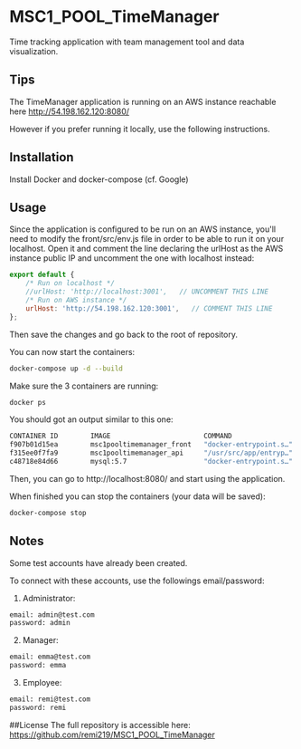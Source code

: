 # MSC1_POOL_TimeManager

Time tracking application with team management tool and data visualization.

## Tips
The TimeManager application is running on an AWS instance reachable here http://54.198.162.120:8080/

However if you prefer running it locally, use the following instructions.

## Installation

Install Docker and docker-compose (cf. Google)

## Usage
Since the application is configured to be run on an AWS instance, you'll need to modify the front/src/env.js file in order to be able to run it on your localhost.
Open it and comment the line declaring the urlHost as the AWS instance public IP and uncomment the one with localhost instead:

```js
export default {
    /* Run on localhost */
    //urlHost: 'http://localhost:3001',   // UNCOMMENT THIS LINE
    /* Run on AWS instance */
    urlHost: 'http://54.198.162.120:3001',   // COMMENT THIS LINE
};
``` 
Then save the changes and go back to the root of repository.

You can now start the containers:
```bash
docker-compose up -d --build
```
Make sure the 3 containers are running:
```bash
docker ps
```
You should got an output similar to this one:
```bash
CONTAINER ID        IMAGE                       COMMAND                  CREATED             STATUS              PORTS                    NAMES
f907b01d15ea        msc1pooltimemanager_front   "docker-entrypoint.s…"   3 hours ago         Up 3 hours          0.0.0.0:8080->8080/tcp   msc1pooltimemanager_front_1
f315ee0f7fa9        msc1pooltimemanager_api     "/usr/src/app/entryp…"   3 hours ago         Up 3 hours          0.0.0.0:3001->3000/tcp   msc1pooltimemanager_api_1
c48718e84d66        mysql:5.7                   "docker-entrypoint.s…"   28 hours ago        Up 3 hours          3306/tcp, 33060/tcp      msc1pooltimemanager_bdd_1
```
Then, you can go to http://localhost:8080/ and start using the application.

When finished you can stop the containers (your data will be saved): 
```bash
docker-compose stop
```

## Notes
Some test accounts have already been created.

To connect with these accounts, use the followings email/password:

1. Administrator:
```bash
email: admin@test.com
password: admin
```  
2. Manager:
```bash
email: emma@test.com
password: emma
```  
3. Employee:
```bash
email: remi@test.com
password: remi
```

##License
The full repository is accessible here: https://github.com/remi219/MSC1_POOL_TimeManager  